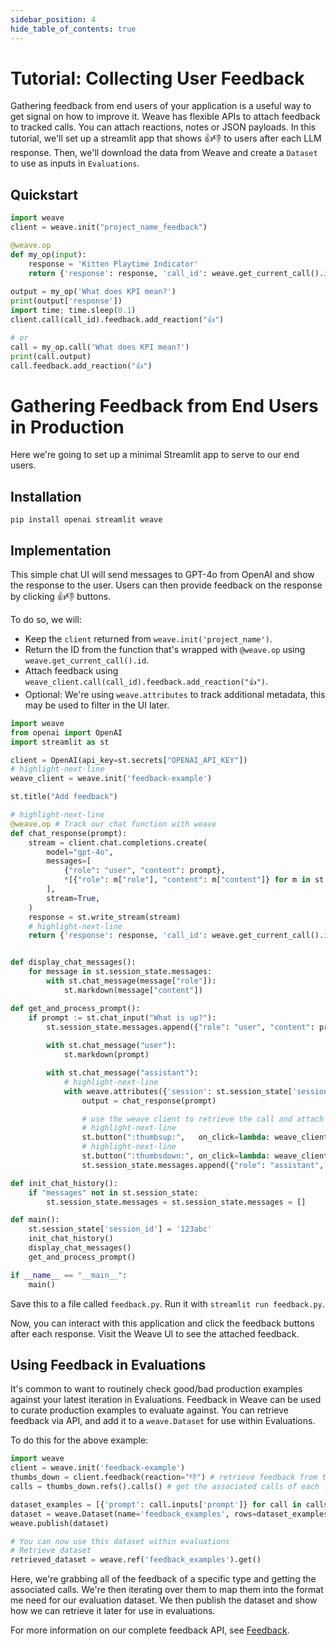 ```yaml
---
sidebar_position: 4
hide_table_of_contents: true
---
```


# Tutorial: Collecting User Feedback

Gathering feedback from end users of your application is a useful way to get signal on how to improve it. Weave has flexible APIs to attach feedback to tracked calls. You can attach reactions, notes or JSON payloads. In this tutorial, we'll set up a streamlit app that shows 👍👎 to users after each LLM response. Then, we'll download the data from Weave and create a `Dataset` to use as inputs in `Evaluations`.

## Quickstart 

```python
import weave
client = weave.init("project_name_feedback") 

@weave.op
def my_op(input):
    response = 'Kitten Playtime Indicator'
    return {'response': response, 'call_id': weave.get_current_call().id}
    
output = my_op('What does KPI mean?')
print(output['response']) 
import time; time.sleep(0.1)
client.call(call_id).feedback.add_reaction("👍")

# or 
call = my_op.call('What does KPI mean?')
print(call.output)
call.feedback.add_reaction("👍")
```
    
# Gathering Feedback from End Users in Production

Here we're going to set up a minimal Streamlit app to serve to our end users.

## Installation

`pip install openai streamlit weave`

## Implementation

This simple chat UI will send messages to GPT-4o from OpenAI and show the response to the user. Users can then provide feedback on the response by clicking 👍👎 buttons.

To do so, we will:
- Keep the `client` returned from `weave.init('project_name')`.
- Return the ID from the function that's wrapped with `@weave.op` using `weave.get_current_call().id`.
- Attach feedback using `weave_client.call(call_id).feedback.add_reaction("👍")`.
- Optional: We're using `weave.attributes` to track additional metadata, this may be used to filter in the UI later.

```python
import weave
from openai import OpenAI
import streamlit as st

client = OpenAI(api_key=st.secrets["OPENAI_API_KEY"])
# highlight-next-line
weave_client = weave.init('feedback-example')

st.title("Add feedback")

# highlight-next-line
@weave.op # Track our chat function with weave
def chat_response(prompt):
    stream = client.chat.completions.create(
        model="gpt-4o",
        messages=[
            {"role": "user", "content": prompt},
            *[{"role": m["role"], "content": m["content"]} for m in st.session_state.messages]
        ],
        stream=True,
    )
    response = st.write_stream(stream)
    # highlight-next-line
    return {'response': response, 'call_id': weave.get_current_call().id} # return the call id


def display_chat_messages():
    for message in st.session_state.messages:
        with st.chat_message(message["role"]):
            st.markdown(message["content"])

def get_and_process_prompt():
    if prompt := st.chat_input("What is up?"):
        st.session_state.messages.append({"role": "user", "content": prompt})
    
        with st.chat_message("user"):
            st.markdown(prompt)

        with st.chat_message("assistant"):
            # highlight-next-line
            with weave.attributes({'session': st.session_state['session_id']}): # optional: attach session state attribute
                output = chat_response(prompt)

                # use the weave client to retrieve the call and attach feedback
                # highlight-next-line
                st.button(":thumbsup:",   on_click=lambda: weave_client.call(output['call_id']).feedback.add_reaction("👍"), key='up')
                # highlight-next-line
                st.button(":thumbsdown:", on_click=lambda: weave_client.call(output['call_id']).feedback.add_reaction("👎"), key='down')
                st.session_state.messages.append({"role": "assistant", "content": output['response']})

def init_chat_history():
    if "messages" not in st.session_state:
        st.session_state.messages = st.session_state.messages = []

def main():
    st.session_state['session_id'] = '123abc'
    init_chat_history()
    display_chat_messages()
    get_and_process_prompt()

if __name__ == "__main__":
    main()
```

Save this to a file called `feedback.py`. Run it with `streamlit run feedback.py`. 

Now, you can interact with this application and click the feedback buttons after each response. 
Visit the Weave UI to see the attached feedback.

## Using Feedback in Evaluations

It's common to want to routinely check good/bad production examples against your latest iteration in Evaluations. Feedback in Weave can be used to curate production examples to evaluate against. You can retrieve feedback via API, and add it to a `weave.Dataset` for use within Evaluations. 

To do this for the above example:

```python
import weave
client = weave.init('feedback-example')
thumbs_down = client.feedback(reaction="👎") # retrieve feedback from the client
calls = thumbs_down.refs().calls() # get the associated calls of each feedback

dataset_examples = [{'prompt': call.inputs['prompt']} for call in calls] # prompt is the input argument to our chat_response call
dataset = weave.Dataset(name='feedback_examples', rows=dataset_examples)
weave.publish(dataset)

# You can now use this dataset within evaluations
# Retrieve dataset
retrieved_dataset = weave.ref('feedback_examples').get()

```

Here, we're grabbing all of the feedback of a specific type and getting the associated calls. We're then iterating over them to map them into the format me need for our evaluation dataset. We then publish the dataset and show how we can retrieve it later for use in evaluations.

For more information on our complete feedback API, see [Feedback](/guides/tracking/feedback).
